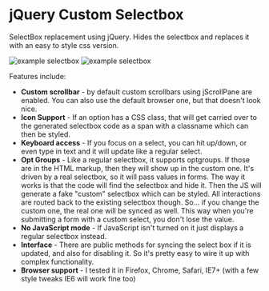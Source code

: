 jQuery Custom Selectbox
=======================

SelectBox replacement using jQuery. Hides the selectbox and replaces it with an easy to style css version.  

![example selectbox](http://roblaplaca.com/blog/wp-content/uploads/2013/01/Screen-shot-2013-01-20-at-5.25.36-PM.png)
![example selectbox](http://roblaplaca.com/blog/wp-content/uploads/2013/01/Screen-shot-2013-01-20-at-5.24.45-PM.png)

Features include:

* **Custom scrollbar** - by default custom scrollbars using jScrollPane are enabled. You can also use the default browser one, but that doesn't look nice.
* **Icon Support** - If an option has a CSS class, that will  get carried over to the generated selectbox code as a span with a classname which can then be styled.
* **Keyboard access** - If you focus on a select, you can hit up/down, or even type in text and it will update like a regular select.
* **Opt Groups** - Like a regular selectbox, it supports optgroups. If those are in the HTML markup, then they will show up in the custom one.
It's driven by a real selectbox, so it will pass values in forms. The way it works is that the code will find the selectbox and hide it. Then the JS will generate a fake "custom" selectbox which can be styled. All interactions are routed back to the existing selectbox though. So... if you change the custom one, the real one will be synced as well. This way when you're submitting a form with a custom select, you don't lose the value.
* **No JavaScript mode** - If JavaScript isn't turned on it just displays a regular selectbox instead.
* **Interface** - There are public methods for syncing the select box if it is updated, and also for disabling it. So it's pretty easy to wire it up with complex functionality. 
* **Browser support** - I tested it in Firefox, Chrome, Safari, IE7+ (with a few style tweaks IE6 will work fine too)
